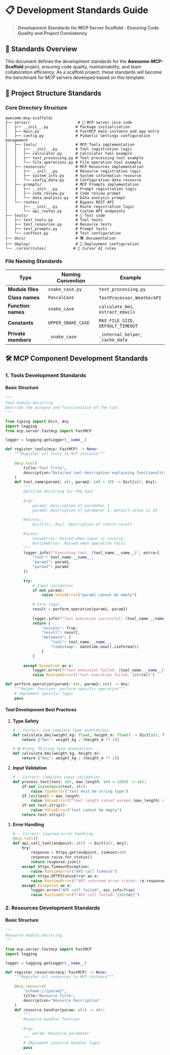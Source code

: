 # 📋 Development Standards Guide

> **Development Standards for MCP Server Scaffold - Ensuring Code Quality and Project Consistency**

## 🎯 Standards Overview

This document defines the development standards for the **Awesome-MCP-Scaffold** project, ensuring code quality, maintainability, and team collaboration efficiency. As a scaffold project, these standards will become the benchmark for MCP servers developed based on this template.

## 📁 Project Structure Standards

### Core Directory Structure

```
awesome-mcp-scaffold/
├── server/                     # 🎯 MCP server core code
│   ├── __init__.py            # Package initialization
│   ├── main.py                # FastMCP main instance and app entry
│   ├── config.py              # Pydantic Settings configuration management
│   ├── tools/                 # MCP Tools implementation
│   │   ├── __init__.py        # Tool registration logic
│   │   ├── calculator.py      # Calculator tool example
│   │   ├── text_processing.py # Text processing tool example
│   │   └── file_operations.py # File operation tool example
│   ├── resources/             # MCP Resources implementation
│   │   ├── __init__.py        # Resource registration logic
│   │   ├── system_info.py     # System information resource
│   │   └── config_data.py     # Configuration data resource
│   ├── prompts/               # MCP Prompts implementation
│   │   ├── __init__.py        # Prompt registration logic
│   │   ├── code_review.py     # Code review prompt
│   │   └── data_analysis.py   # Data analysis prompt
│   └── routes/                # Bypass REST API
│       ├── __init__.py        # Route registration logic
│       └── api_routes.py      # Custom API endpoints
├── tests/                     # 🧪 Test code
│   ├── test_tools.py          # Tool tests
│   ├── test_resources.py      # Resource tests
│   ├── test_prompts.py        # Prompt tests
│   └── conftest.py            # Test configuration
├── docs/                      # 📚 Documentation
├── deploy/                    # 🚀 Deployment configuration
└── .cursor/rules/            # 🤖 Cursor AI rules
```

### File Naming Standards

| Type | Naming Convention | Example |
|------|-------------------|---------|
| **Module files** | `snake_case.py` | `text_processing.py` |
| **Class names** | `PascalCase` | `TextProcessor`, `WeatherAPI` |
| **Function names** | `snake_case` | `calculate_bmi`, `extract_emails` |
| **Constants** | `UPPER_SNAKE_CASE` | `MAX_FILE_SIZE`, `DEFAULT_TIMEOUT` |
| **Private members** | `_snake_case` | `_internal_helper`, `_cache_data` |

## 🛠️ MCP Component Development Standards

### 1. Tools Development Standards

#### Basic Structure

```python
"""
Tool module docstring
Describe the purpose and functionality of the tool
"""

from typing import Dict, Any
import logging
from mcp.server.fastmcp import FastMCP

logger = logging.getLogger(__name__)

def register_tools(mcp: FastMCP) -> None:
    """Register all tools to MCP instance"""
    
    @mcp.tool(
        title="Tool Title",
        description="Detailed tool description explaining functionality and purpose"
    )
    def tool_name(param1: str, param2: int = 10) -> Dict[str, Any]:
        """
        Detailed docstring for the tool
        
        Args:
            param1: Description of parameter 1
            param2: Description of parameter 2, default value is 10
            
        Returns:
            Dict[str, Any]: Description of return result
            
        Raises:
            ValueError: Raised when input is invalid
            RuntimeError: Raised when operation fails
        """
        logger.info(f"Executing tool: {tool_name.__name__}", extra={
            "tool": tool_name.__name__,
            "param1": param1,
            "param2": param2
        })
        
        try:
            # Input validation
            if not param1:
                raise ValueError("param1 cannot be empty")
            
            # Core logic
            result = perform_operation(param1, param2)
            
            logger.info(f"Tool execution successful: {tool_name.__name__}")
            return {
                "success": True,
                "result": result,
                "metadata": {
                    "tool": tool_name.__name__,
                    "timestamp": datetime.now().isoformat()
                }
            }
            
        except Exception as e:
            logger.error(f"Tool execution failed: {tool_name.__name__}", exc_info=True)
            raise RuntimeError(f"Tool execution failed: {str(e)}")

def perform_operation(param1: str, param2: int) -> Any:
    """Helper function: perform specific operation"""
    # Implement specific logic
    pass
```

#### Tool Development Best Practices

1. **Type Safety**
   ```python
   # ✅ Correct: Use complete type annotations
   def calculate_bmi(weight_kg: float, height_m: float) -> Dict[str, float]:
       return {"bmi": weight_kg / (height_m ** 2)}
   
   # ❌ Wrong: Missing type annotations
   def calculate_bmi(weight_kg, height_m):
       return {"bmi": weight_kg / (height_m ** 2)}
   ```

2. **Input Validation**
   ```python
   # ✅ Correct: Complete input validation
   def process_text(text: str, max_length: int = 1000) -> str:
       if not isinstance(text, str):
           raise TypeError("text must be string type")
       if len(text) > max_length:
           raise ValueError(f"text length cannot exceed {max_length} characters")
       if not text.strip():
           raise ValueError("text cannot be empty")
       return text.strip()
   ```

3. **Error Handling**
   ```python
   # ✅ Correct: Layered error handling
   @mcp.tool()
   def api_call_tool(endpoint: str) -> Dict[str, Any]:
       try:
           response = httpx.get(endpoint, timeout=30)
           response.raise_for_status()
           return response.json()
       except httpx.TimeoutException:
           raise RuntimeError("API call timeout")
       except httpx.HTTPStatusError as e:
           raise RuntimeError(f"API returned error status: {e.response.status_code}")
       except Exception as e:
           logger.error("API call failed", exc_info=True)
           raise RuntimeError(f"API call failed: {str(e)}")
   ```

### 2. Resources Development Standards

#### Basic Structure

```python
"""
Resource module docstring
"""

from mcp.server.fastmcp import FastMCP
import logging

logger = logging.getLogger(__name__)

def register_resources(mcp: FastMCP) -> None:
    """Register all resources to MCP instance"""
    
    @mcp.resource(
        "scheme://{param}",
        title="Resource Title",
        description="Resource Description"
    )
    def resource_handler(param: str) -> str:
        """
        Resource handler function
        
        Args:
            param: Resource parameter
        """
        # Implement resource handler logic
        pass 